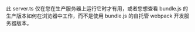 <!--
 * @Author: your name
 * @Date: 2021-12-15 16:01:26
 * @LastEditTime: 2021-12-15 16:01:26
 * @LastEditors: Please set LastEditors
 * @Description: 打开koroFileHeader查看配置 进行设置: https://github.com/OBKoro1/koro1FileHeader/wiki/%E9%85%8D%E7%BD%AE
 * @FilePath: /three-ts-boilerplate/src/server/README.md
-->
此 server.ts 仅在您在生产服务器上运行它时才有用，或者您想查看 bundle.js 的生产版本如何在浏览器中工作，而不是使用 bundle.js 的自托管 webpack 开发服务器版本。
